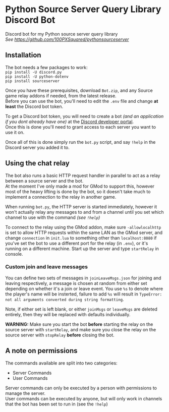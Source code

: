 # Python Source Server Query Library Discord Bot
Discord bot for my Python source server query library  
*See https://github.com/100PXSquared/pythonsourceserver*

## Installation  
The bot needs a few packages to work:  
`pip install -U discord.py`  
`pip install -U python-dotenv`  
`pip install sourceserver`  

Once you have these prerequisites, download `Bot.zip`, and any Source game relay addons if needed, from the latest release.  
Before you can use the bot, you'll need to edit the `.env` file and change **at least** the Discord bot token.  

To get a Discord bot token, you will need to create a bot *(and an application if you dont already have one)* at the [Discord developer portal](https://discord.com/developers).  
Once this is done you'll need to grant access to each server you want to use it on.

Once all of this is done simply run the `bot.py` script, and say `!help` in the Discord server you added it to.  

## Using the chat relay  
The bot also runs a basic HTTP request handler in parallel to act as a relay between a source server and the bot.  
At the moment I've only made a mod for GMod to support this, however most of the heavy lifting is done by the bot, so it doesn't take much to implement a connection to the relay in another game.  

When running `bot.py`, the HTTP server is started immediately, however it won't actually relay any messages to and from a channel until you set which channel to use with the command *(see `!help`)*  

To connect to the relay using the GMod addon, make sure `-allowlocalhttp` is set to allow HTTP requests within the same LAN as the GMod server, and change `connection` in `init.lua` to something other than `localhost:8080` if you've set the bot to use a different port for the relay (in `.env`), or it's running on a different machine. Start up the server and type `startRelay` in console.  

### Custom join and leave messages  
You can define two sets of messages in `joinLeaveMsgs.json` for joining and leaving respectively, a message is chosen at random from either set depending on whether it's a join or leave event. You use `%s` to denote where the player's name will be insterted, failure to add `%s` will result in `TypeError: not all arguments converted during string formatting`.  

Note, if either set is left blank, or either `joinMsgs` or `leaveMsgs` are deleted entirely, then they will be replaced with defaults individually.

**WARNING:** Make sure you start the bot **before** starting the relay on the source server with `startRelay`, and make sure you close the relay on the source server with `stopRelay` **before** closing the bot.  

## A note on permissions
The commands available are split into two categories:  
* Server Commands  
* User Commands  

Server commands can only be executed by a person with permissions to manage the server.  
User commands can be executed by anyone, but will only work in channels that the bot has been set to run in (see the `!help`)
